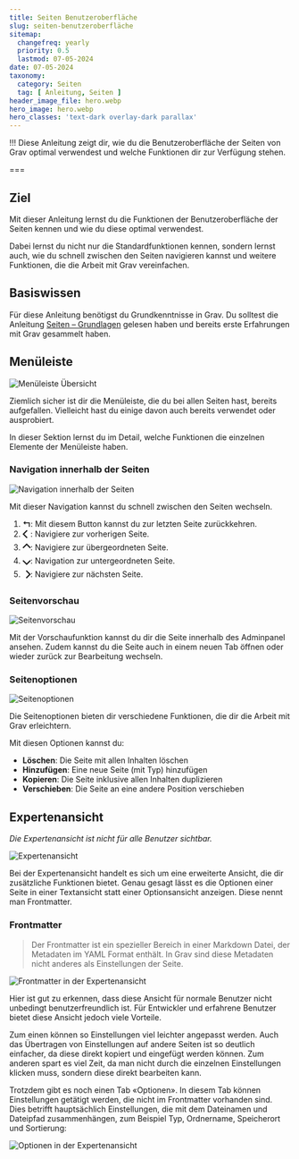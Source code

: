 ```yaml
---
title: Seiten Benutzeroberfläche
slug: seiten-benutzeroberfläche
sitemap:
  changefreq: yearly
  priority: 0.5
  lastmod: 07-05-2024
date: 07-05-2024
taxonomy:
  category: Seiten
  tag: [ Anleitung, Seiten ]
header_image_file: hero.webp
hero_image: hero.webp
hero_classes: 'text-dark overlay-dark parallax'
---
```


!!! Diese Anleitung zeigt dir, wie du die Benutzeroberfläche der Seiten von Grav optimal verwendest und welche Funktionen dir zur Verfügung stehen.

===

## Ziel

Mit dieser Anleitung lernst du die Funktionen der Benutzeroberfläche der Seiten kennen und wie du diese optimal verwendest.

Dabei lernst du nicht nur die Standardfunktionen kennen, sondern lernst auch, wie du schnell zwischen den Seiten navigieren kannst und weitere Funktionen, die die Arbeit mit Grav vereinfachen.

## Basiswissen

Für diese Anleitung benötigst du Grundkenntnisse in Grav. Du solltest die Anleitung [Seiten – Grundlagen](/tutorial/grundlagen/seiten) gelesen haben und bereits erste Erfahrungen mit Grav gesammelt haben.

## Menüleiste

![Menüleiste Übersicht](seiten-menu-übersicht.webp?lightbox&resize=600)

Ziemlich sicher ist dir die Menüleiste, die du bei allen Seiten hast, bereits aufgefallen. Vielleicht hast du einige davon auch bereits verwendet oder ausprobiert.

In dieser Sektion lernst du im Detail, welche Funktionen die einzelnen Elemente der Menüleiste haben.

### Navigation innerhalb der Seiten

![Navigation innerhalb der Seiten](seiten-menu-navigation.webp)

Mit dieser Navigation kannst du schnell zwischen den Seiten wechseln.

1. **↰**: Mit diesem Button kannst du zur letzten Seite zurückkehren.
2. **🮤**: Navigiere zur vorherigen Seite.
3. **🮧**: Navigiere zur übergeordneten Seite.
4. **🮦**: Navigation zur untergeordneten Seite.
5. **🮥**: Navigiere zur nächsten Seite.

### Seitenvorschau

![Seitenvorschau](seiten-menu-vorschau.webp)

Mit der Vorschaufunktion kannst du dir die Seite innerhalb des Adminpanel ansehen. Zudem kannst du die Seite auch in einem neuen Tab öffnen oder wieder zurück zur Bearbeitung wechseln.

### Seitenoptionen

![Seitenoptionen](seiten-menu-optionen.webp)

Die Seitenoptionen bieten dir verschiedene Funktionen, die dir die Arbeit mit Grav erleichtern.

Mit diesen Optionen kannst du:

- **Löschen**: Die Seite mit allen Inhalten löschen
- **Hinzufügen**: Eine neue Seite (mit Typ) hinzufügen
- **Kopieren**: Die Seite inklusive allen Inhalten duplizieren
- **Verschieben**: Die Seite an eine andere Position verschieben

## Expertenansicht

_Die Expertenansicht ist nicht für alle Benutzer sichtbar._

![Expertenansicht](seiten-expertenansicht.webp?lightbox&resize=600)

Bei der Expertenansicht handelt es sich um eine erweiterte Ansicht, die dir zusätzliche Funktionen bietet. Genau gesagt lässt es die Optionen einer Seite in einer Textansicht statt einer Optionsansicht anzeigen. Diese nennt man Frontmatter.

### Frontmatter

> Der Frontmatter ist ein spezieller Bereich in einer Markdown Datei, der Metadaten im YAML Format enthält. In Grav sind diese Metadaten nicht anderes als Einstellungen der Seite.

![Frontmatter in der Expertenansicht](seiten-expertenansicht-frontmatter.webp?lightbox&resize=600)

Hier ist gut zu erkennen, dass diese Ansicht für normale Benutzer nicht unbedingt benutzerfreundlich ist. Für Entwickler und erfahrene Benutzer bietet diese Ansicht jedoch viele Vorteile.

Zum einen können so Einstellungen viel leichter angepasst werden. Auch das Übertragen von Einstellungen auf andere Seiten ist so deutlich einfacher, da diese direkt kopiert und eingefügt werden können. Zum anderen spart es viel Zeit, da man nicht durch die einzelnen Einstellungen klicken muss, sondern diese direkt bearbeiten kann.

Trotzdem gibt es noch einen Tab «Optionen». In diesem Tab können Einstellungen getätigt werden, die nicht im Frontmatter vorhanden sind. Dies betrifft hauptsächlich Einstellungen, die mit dem Dateinamen und Dateipfad zusammenhängen, zum Beispiel Typ, Ordnername, Speicherort und Sortierung:

![Optionen in der Expertenansicht](seiten-expertenansicht-optionen.webp?lightbox&resize=600)
